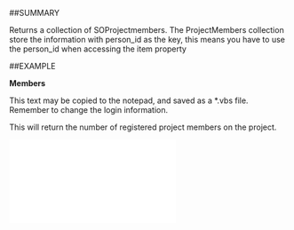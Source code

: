 

##SUMMARY

Returns a collection of SOProjectmembers. The ProjectMembers collection store the information with person_id as the key, this means you have to use the person_id when accessing the item property


##EXAMPLE

**Members**

This text may be copied to the notepad, and saved as a *.vbs file. Remember to change the login information.

This will return the number of registered project members on the project.

![](../../Examples/vbs/SOProject.Members.vbs.txt)





